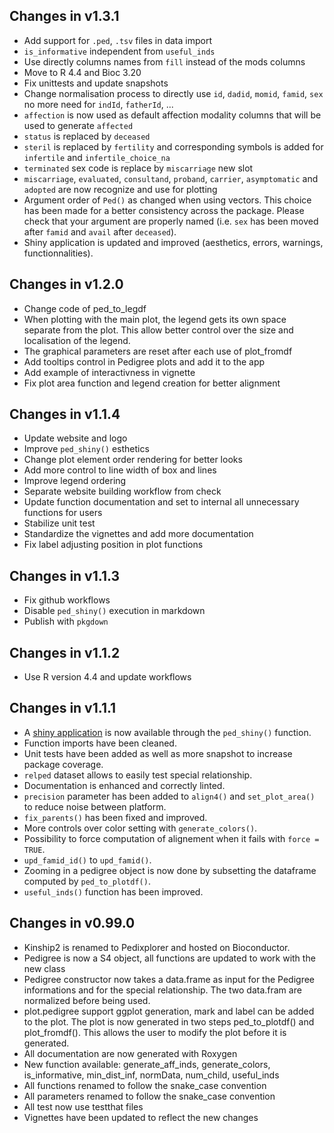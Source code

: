 ## Changes in v1.3.1

- Add support for `.ped`, `.tsv` files in data import
- `is_informative` independent from `useful_inds`
- Use directly columns names from `fill` instead of the mods columns
- Move to R 4.4 and Bioc 3.20
- Fix unittests and update snapshots
- Change normalisation process to directly use `id`, `dadid`, `momid`, `famid`, `sex`
no more need for `indId`, `fatherId`, ...
- `affection` is now used as default affection modality columns that will be
used to generate `affected`
- `status` is replaced by `deceased`
- `steril` is replaced by `fertility` and corresponding symbols is added for
`infertile` and `infertile_choice_na`
- `terminated` sex code is replace by `miscarriage` new slot
- `miscarriage`, `evaluated`, `consultand`, `proband`, `carrier`, `asymptomatic` and
`adopted` are now recognize and use for plotting
- Argument order of `Ped()` as changed when using vectors. This choice has been made
for a better consistency across the package. Please check that your argument are
properly named (i.e. `sex` has been moved after `famid` and `avail` after `deceased`).
- Shiny application is updated and improved (aesthetics, errors, warnings,
functionnalities).

## Changes in v1.2.0

- Change code of ped_to_legdf
- When plotting with the main plot, the legend gets its own
space separate from the plot. This allow better control over
the size and localisation of the legend.
- The graphical parameters are reset after each use of plot_fromdf
- Add tooltips control in Pedigree plots and add it to the app
- Add example of interactivness in vignette
- Fix plot area function and legend creation for better alignment

## Changes in v1.1.4

- Update website and logo
- Improve `ped_shiny()` esthetics
- Change plot element order rendering for better looks
- Add more control to line width of box and lines
- Improve legend ordering
- Separate website building workflow from check
- Update function documentation and set to internal all unnecessary
functions for users
- Stabilize unit test
- Standardize the vignettes and add more documentation
- Fix label adjusting position in plot functions

## Changes in v1.1.3

- Fix github workflows
- Disable `ped_shiny()` execution in markdown
- Publish with `pkgdown`

## Changes in v1.1.2

- Use R version 4.4 and update workflows

## Changes in v1.1.1

- A [shiny application](https://shiny.posit.co/) is now available through
the `ped_shiny()` function.
- Function imports have been cleaned.
- Unit tests have been added as well as more snapshot to increase
package coverage.
- `relped` dataset allows to easily test special relationship.
- Documentation is enhanced and correctly linted.
- `precision` parameter has been added to `align4()` and `set_plot_area()`
to reduce noise between platform.
- `fix_parents()` has been fixed and improved.
- More controls over color setting with `generate_colors()`.
- Possibility to force computation of alignement when it fails with
`force = TRUE`.
- `upd_famid_id()` to `upd_famid()`.
- Zooming in a pedigree object is now done by subsetting the dataframe
computed by `ped_to_plotdf()`.
- `useful_inds()` function has been improved.

## Changes in v0.99.0

- Kinship2 is renamed to Pedixplorer and hosted on Bioconductor.
- Pedigree is now a S4 object, all functions are updated to work with
the new class
- Pedigree constructor now takes a data.frame as input for the Pedigree
informations and for the special relationship.
The two data.fram are normalized before being used.
- plot.pedigree support ggplot generation, mark and label can be added
to the plot.
The plot is now generated in two steps ped_to_plotdf() and plot_fromdf().
This allows the user to modify the plot before it is generated.
- All documentation are now generated with Roxygen
- New function available: generate_aff_inds, generate_colors,
is_informative, min_dist_inf, normData, num_child, useful_inds
- All functions renamed to follow the snake\_case convention
- All parameters renamed to follow the snake\_case convention
- All test now use testthat files
- Vignettes have been updated to reflect the new changes
